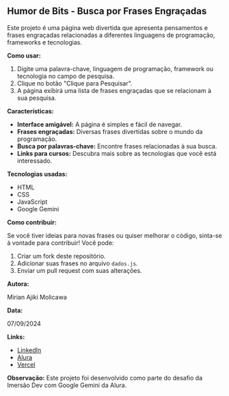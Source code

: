 ## Humor de Bits - Busca por Frases Engraçadas

Este projeto é uma página web divertida que apresenta pensamentos e frases engraçadas relacionadas a diferentes linguagens de programação, frameworks e tecnologias. 

**Como usar:**

1. Digite uma palavra-chave, linguagem de programação, framework ou tecnologia no campo de pesquisa.
2. Clique no botão "Clique para Pesquisar".
3. A página exibirá uma lista de frases engraçadas que se relacionam à sua pesquisa.

**Características:**

* **Interface amigável:** A página é simples e fácil de navegar.
* **Frases engraçadas:** Diversas frases divertidas sobre o mundo da programação.
* **Busca por palavras-chave:** Encontre frases relacionadas à sua busca.
* **Links para cursos:** Descubra mais sobre as tecnologias que você está interessado.

**Tecnologias usadas:**

* HTML
* CSS
* JavaScript
* Google Gemini

**Como contribuir:**

Se você tiver ideias para novas frases ou quiser melhorar o código, sinta-se à vontade para contribuir! Você pode:

1. Criar um fork deste repositório.
2. Adicionar suas frases no arquivo `dados.js`.
3. Enviar um pull request com suas alterações.

**Autora:**

Mirian Ajiki Molicawa

**Data:**

07/09/2024

**Links:**

* [LinkedIn](https://br.linkedin.com/in/mirian-ajiki-molicawa)
* [Alura](https://www.alura.com.br)
* [Vercel](https://humor-de-bits.vercel.app/)
  
**Observação:**
Este projeto foi desenvolvido como parte do desafio da Imersão Dev com Google Gemini da Alura.
